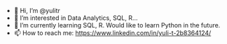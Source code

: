 - 👋 Hi, I’m @yulitr
- 👀 I’m interested in Data Analytics, SQL, R...
- 🌱 I’m currently learning SQL, R. Would like to learn Python in the future.
- 📫 How to reach me: https://www.linkedin.com/in/yuli-t-2b8364124/

<!---
yulitr/yulitr is a ✨ special ✨ repository because its `README.md` (this file) appears on your GitHub profile.
You can click the Preview link to take a look at your changes.
--->
